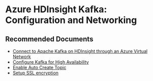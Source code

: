 <properties
    pageTitle="Kafka Configuration and Networking"
    description="Azure HDInsight Kafka: Configuration and Networking"
    service="microsoft.hdinsight"
    resource="clusters"
    authors="dhgoelmsft"
    ms.author="dhgoel"
    displayOrder=""
    selfHelpType="Generic"
    supportTopicIds="32629019"
    resourceTags=""
    productPesIds="15078"
    cloudEnvironments="public, Fairfax, usnat, ussec"
    articleId="hdinsight-kafka-configuration-networking"
	ownershipId="AzureData_HDInsight"
/>
# Azure HDInsight Kafka: Configuration and Networking

## **Recommended Documents**

* [Connect to Apache Kafka on HDInsight through an Azure Virtual Network](https://docs.microsoft.com/azure/hdinsight/kafka/apache-kafka-connect-vpn-gateway)
* [Configure Kafka for High Availability](https://docs.microsoft.com/azure/hdinsight/kafka/apache-kafka-high-availability)
* [Enable Auto Create Topic](https://docs.microsoft.com/azure/hdinsight/kafka/apache-kafka-auto-create-topics)
* [Setup SSL encryption](https://docs.microsoft.com/azure/hdinsight/kafka/apache-kafka-ssl-encryption-authentication)
